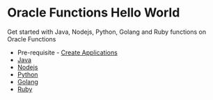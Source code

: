 # Oracle Functions Hello World

Get started with Java, Nodejs, Python, Golang and Ruby functions on Oracle Functions

- Pre-requisite - [Create Applications](create-application.md)
- [Java](java-hello-world.md)
- [Nodejs](node-hello-world.md)
- [Python](python-hello-world.md)
- [Golang](golang-hello-world.md)
- [Ruby](ruby-hello-world.md)

